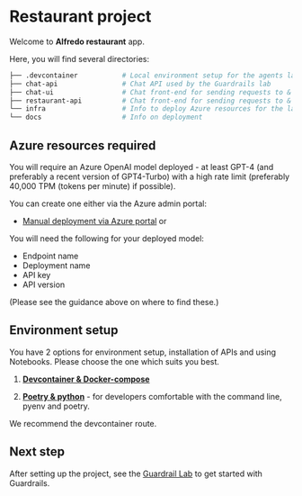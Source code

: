 #  Restaurant project

Welcome to **Alfredo restaurant** app.

Here, you will find several directories: 

```bash 
├── .devcontainer           # Local environment setup for the agents lab if you use VS code devcontainers 
├── chat-api                # Chat API used by the Guardrails lab 
├── chat-ui                 # Chat front-end for sending requests to & seeing results from the Chat API
├── restaurant-api          # Chat front-end for sending requests to & seeing results from the Chat API
└── infra                   # Info to deploy Azure resources for the lab 
└── docs                    # Info on deployment 
```

## Azure resources required

You will require an Azure OpenAI model deployed - at least GPT-4 (and preferably a recent version of GPT4-Turbo)
with a high rate limit (preferably 40,000 TPM (tokens per minute)  if possible).

You can create one either via the Azure admin portal: 
- [Manual deployment via Azure portal](infra/manual-deployment-in-azure-portal.md) or 

You will need the following for your deployed model: 
- Endpoint name 
- Deployment name 
- API key 
- API version 

(Please see the guidance above on where to find these.)


## Environment setup

You have 2 options for environment setup, installation of APIs and using Notebooks. Please choose the one which suits you best.

1. [**Devcontainer & Docker-compose**](docs/environment-setup-devcontainer.md) 

2. [**Poetry & python**](docs/environment-setup-local-virtualenv) - for developers comfortable with the command line, pyenv and poetry.

We recommend the devcontainer route. 


## Next step

After setting up the project, see the [Guardrail Lab](guardrail-lab/00-Start-Here/README.md) to get started with Guardrails.
